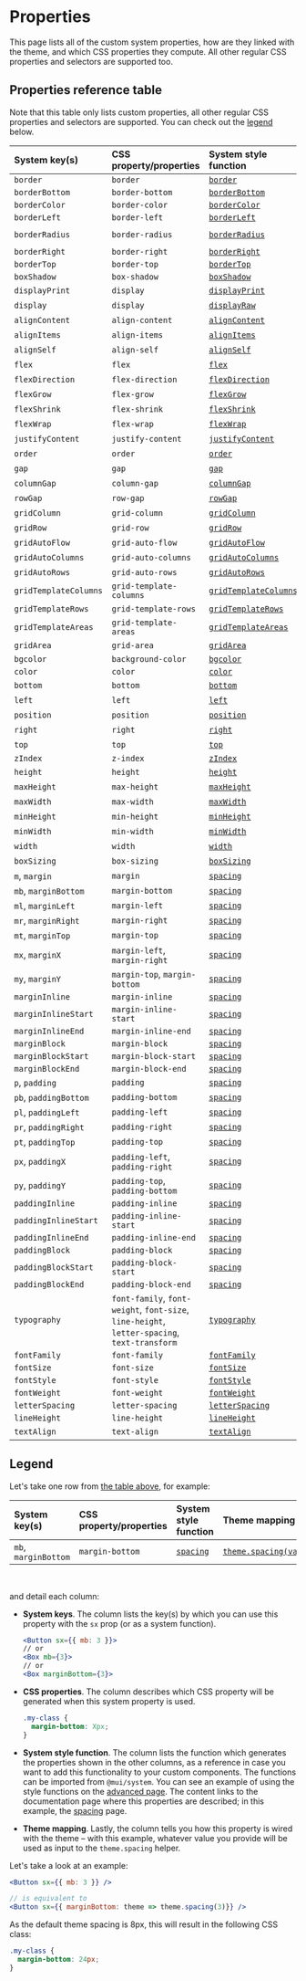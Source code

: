 # Properties

<p class="description">This page lists all of the custom system properties, how are they linked with the theme, and which CSS properties they compute. All other regular CSS properties and selectors are supported too.</p>

## Properties reference table

Note that this table only lists custom properties, all other regular CSS properties and selectors are supported. You can check out the [legend](/system/properties/#legend) below.

| System key(s)         | CSS property/properties                                                                      | System style function                                        | Theme mapping                                                                                    |
| :-------------------- | :------------------------------------------------------------------------------------------- | :----------------------------------------------------------- | :----------------------------------------------------------------------------------------------- |
| `border`              | `border`                                                                                     | [`border`](/system/borders/#border)                          | `${value}px solid`                                                                               |
| `borderBottom`        | `border-bottom`                                                                              | [`borderBottom`](/system/borders/#border)                    | `${value}px solid`                                                                               |
| `borderColor`         | `border-color`                                                                               | [`borderColor`](/system/borders/#border-color)               | [`theme.palette[value]`](/material/customization/default-theme/?expand-path=$.palette)           |
| `borderLeft`          | `border-left`                                                                                | [`borderLeft`](/system/borders/#border)                      | `${value}px solid`                                                                               |
| `borderRadius`        | `border-radius`                                                                              | [`borderRadius`](/system/borders/#border-radius)             | [`theme.shape.borderRadius * value`](/material/customization/default-theme/?expand-path=$.shape) |
| `borderRight`         | `border-right`                                                                               | [`borderRight`](/system/borders/#border)                     | `${value}px solid`                                                                               |
| `borderTop`           | `border-top`                                                                                 | [`borderTop`](/system/borders/#border)                       | `${value}px solid`                                                                               |
| `boxShadow`           | `box-shadow`                                                                                 | [`boxShadow`](/system/shadows/)                              | `theme.shadows[value]`                                                                           |
| `displayPrint`        | `display`                                                                                    | [`displayPrint`](/system/display/#display-in-print)          | none                                                                                             |
| `display`             | `display`                                                                                    | [`displayRaw`](/system/display/)                             | none                                                                                             |
| `alignContent`        | `align-content`                                                                              | [`alignContent`](/system/flexbox/#align-content)             | none                                                                                             |
| `alignItems`          | `align-items`                                                                                | [`alignItems`](/system/flexbox/#align-items)                 | none                                                                                             |
| `alignSelf`           | `align-self`                                                                                 | [`alignSelf`](/system/flexbox/#align-self)                   | none                                                                                             |
| `flex`                | `flex`                                                                                       | [`flex`](/system/flexbox/)                                   | none                                                                                             |
| `flexDirection`       | `flex-direction`                                                                             | [`flexDirection`](/system/flexbox/#flex-direction)           | none                                                                                             |
| `flexGrow`            | `flex-grow`                                                                                  | [`flexGrow`](/system/flexbox/#flex-grow)                     | none                                                                                             |
| `flexShrink`          | `flex-shrink`                                                                                | [`flexShrink`](/system/flexbox/#flex-shrink)                 | none                                                                                             |
| `flexWrap`            | `flex-wrap`                                                                                  | [`flexWrap`](/system/flexbox/#flex-wrap)                     | none                                                                                             |
| `justifyContent`      | `justify-content`                                                                            | [`justifyContent`](/system/flexbox/#justify-content)         | none                                                                                             |
| `order`               | `order`                                                                                      | [`order`](/system/flexbox/#order)                            | none                                                                                             |
| `gap`                 | `gap`                                                                                        | [`gap`](/system/grid/#gap)                                   | none                                                                                             |
| `columnGap`           | `column-gap`                                                                                 | [`columnGap`](/system/grid/#row-gap-amp-column-gap)          | none                                                                                             |
| `rowGap`              | `row-gap`                                                                                    | [`rowGap`](/system/grid/#row-gap-amp-column-gap)             | none                                                                                             |
| `gridColumn`          | `grid-column`                                                                                | [`gridColumn`](/system/grid/#grid-column)                    | none                                                                                             |
| `gridRow`             | `grid-row`                                                                                   | [`gridRow`](/system/grid/#grid-row)                          | none                                                                                             |
| `gridAutoFlow`        | `grid-auto-flow`                                                                             | [`gridAutoFlow`](/system/grid/#grid-auto-flow)               | none                                                                                             |
| `gridAutoColumns`     | `grid-auto-columns`                                                                          | [`gridAutoColumns`](/system/grid/#grid-auto-columns)         | none                                                                                             |
| `gridAutoRows`        | `grid-auto-rows`                                                                             | [`gridAutoRows`](/system/grid/#grid-auto-rows)               | none                                                                                             |
| `gridTemplateColumns` | `grid-template-columns`                                                                      | [`gridTemplateColumns`](/system/grid/#grid-template-columns) | none                                                                                             |
| `gridTemplateRows`    | `grid-template-rows`                                                                         | [`gridTemplateRows`](/system/grid/#grid-template-rows)       | none                                                                                             |
| `gridTemplateAreas`   | `grid-template-areas`                                                                        | [`gridTemplateAreas`](/system/grid/#grid-template-areas)     | none                                                                                             |
| `gridArea`            | `grid-area`                                                                                  | [`gridArea`](/system/grid/#grid-area)                        | none                                                                                             |
| `bgcolor`             | `background-color`                                                                           | [`bgcolor`](/system/palette/#background-color)               | [`theme.palette[value]`](/material/customization/default-theme/?expand-path=$.palette)           |
| `color`               | `color`                                                                                      | [`color`](/system/palette/#color)                            | [`theme.palette[value]`](/material/customization/default-theme/?expand-path=$.palette)           |
| `bottom`              | `bottom`                                                                                     | [`bottom`](/system/positions/)                               | none                                                                                             |
| `left`                | `left`                                                                                       | [`left`](/system/positions/)                                 | none                                                                                             |
| `position`            | `position`                                                                                   | [`position`](/system/positions/)                             | none                                                                                             |
| `right`               | `right`                                                                                      | [`right`](/system/positions/)                                | none                                                                                             |
| `top`                 | `top`                                                                                        | [`top`](/system/positions/)                                  | none                                                                                             |
| `zIndex`              | `z-index`                                                                                    | [`zIndex`](/system/positions/#z-index)                       | [`theme.zIndex[value]`](/material/customization/default-theme/?expand-path=$.zIndex)             |
| `height`              | `height`                                                                                     | [`height`](/system/sizing/#height)                           | none                                                                                             |
| `maxHeight`           | `max-height`                                                                                 | [`maxHeight`](/system/sizing/)                               | none                                                                                             |
| `maxWidth`            | `max-width`                                                                                  | [`maxWidth`](/system/sizing/)                                | none                                                                                             |
| `minHeight`           | `min-height`                                                                                 | [`minHeight`](/system/sizing/)                               | none                                                                                             |
| `minWidth`            | `min-width`                                                                                  | [`minWidth`](/system/sizing/)                                | none                                                                                             |
| `width`               | `width`                                                                                      | [`width`](/system/sizing/#width)                             | none                                                                                             |
| `boxSizing`           | `box-sizing`                                                                                 | [`boxSizing`](/system/sizing/)                               | none                                                                                             |
| `m`, `margin`         | `margin`                                                                                     | [`spacing`](/system/spacing/)                                | [`theme.spacing(value)`](/material/customization/default-theme/?expand-path=$.spacing)           |
| `mb`, `marginBottom`  | `margin-bottom`                                                                              | [`spacing`](/system/spacing/)                                | [`theme.spacing(value)`](/material/customization/default-theme/?expand-path=$.spacing)           |
| `ml`, `marginLeft`    | `margin-left`                                                                                | [`spacing`](/system/spacing/)                                | [`theme.spacing(value)`](/material/customization/default-theme/?expand-path=$.spacing)           |
| `mr`, `marginRight`   | `margin-right`                                                                               | [`spacing`](/system/spacing/)                                | [`theme.spacing(value)`](/material/customization/default-theme/?expand-path=$.spacing)           |
| `mt`, `marginTop`     | `margin-top`                                                                                 | [`spacing`](/system/spacing/)                                | [`theme.spacing(value)`](/material/customization/default-theme/?expand-path=$.spacing)           |
| `mx`, `marginX`       | `margin-left`, `margin-right`                                                                | [`spacing`](/system/spacing/)                                | [`theme.spacing(value)`](/material/customization/default-theme/?expand-path=$.spacing)           |
| `my`, `marginY`       | `margin-top`, `margin-bottom`                                                                | [`spacing`](/system/spacing/)                                | [`theme.spacing(value)`](/material/customization/default-theme/?expand-path=$.spacing)           |
| `marginInline`        | `margin-inline`                                                                              | [`spacing`](/system/spacing/)                                | [`theme.spacing(value)`](/material/customization/default-theme/?expand-path=$.spacing)           |
| `marginInlineStart`   | `margin-inline-start`                                                                        | [`spacing`](/system/spacing/)                                | [`theme.spacing(value)`](/material/customization/default-theme/?expand-path=$.spacing)           |
| `marginInlineEnd`     | `margin-inline-end`                                                                          | [`spacing`](/system/spacing/)                                | [`theme.spacing(value)`](/material/customization/default-theme/?expand-path=$.spacing)           |
| `marginBlock`         | `margin-block`                                                                               | [`spacing`](/system/spacing/)                                | [`theme.spacing(value)`](/material/customization/default-theme/?expand-path=$.spacing)           |
| `marginBlockStart`    | `margin-block-start`                                                                         | [`spacing`](/system/spacing/)                                | [`theme.spacing(value)`](/material/customization/default-theme/?expand-path=$.spacing)           |
| `marginBlockEnd`      | `margin-block-end`                                                                           | [`spacing`](/system/spacing/)                                | [`theme.spacing(value)`](/material/customization/default-theme/?expand-path=$.spacing)           |
| `p`, `padding`        | `padding`                                                                                    | [`spacing`](/system/spacing/)                                | [`theme.spacing(value)`](/material/customization/default-theme/?expand-path=$.spacing)           |
| `pb`, `paddingBottom` | `padding-bottom`                                                                             | [`spacing`](/system/spacing/)                                | [`theme.spacing(value)`](/material/customization/default-theme/?expand-path=$.spacing)           |
| `pl`, `paddingLeft`   | `padding-left`                                                                               | [`spacing`](/system/spacing/)                                | [`theme.spacing(value)`](/material/customization/default-theme/?expand-path=$.spacing)           |
| `pr`, `paddingRight`  | `padding-right`                                                                              | [`spacing`](/system/spacing/)                                | [`theme.spacing(value)`](/material/customization/default-theme/?expand-path=$.spacing)           |
| `pt`, `paddingTop`    | `padding-top`                                                                                | [`spacing`](/system/spacing/)                                | [`theme.spacing(value)`](/material/customization/default-theme/?expand-path=$.spacing)           |
| `px`, `paddingX`      | `padding-left`, `padding-right`                                                              | [`spacing`](/system/spacing/)                                | [`theme.spacing(value)`](/material/customization/default-theme/?expand-path=$.spacing)           |
| `py`, `paddingY`      | `padding-top`, `padding-bottom`                                                              | [`spacing`](/system/spacing/)                                | [`theme.spacing(value)`](/material/customization/default-theme/?expand-path=$.spacing)           |
| `paddingInline`       | `padding-inline`                                                                             | [`spacing`](/system/spacing/)                                | [`theme.spacing(value)`](/material/customization/default-theme/?expand-path=$.spacing)           |
| `paddingInlineStart`  | `padding-inline-start`                                                                       | [`spacing`](/system/spacing/)                                | [`theme.spacing(value)`](/material/customization/default-theme/?expand-path=$.spacing)           |
| `paddingInlineEnd`    | `padding-inline-end`                                                                         | [`spacing`](/system/spacing/)                                | [`theme.spacing(value)`](/material/customization/default-theme/?expand-path=$.spacing)           |
| `paddingBlock`        | `padding-block`                                                                              | [`spacing`](/system/spacing/)                                | [`theme.spacing(value)`](/material/customization/default-theme/?expand-path=$.spacing)           |
| `paddingBlockStart`   | `padding-block-start`                                                                        | [`spacing`](/system/spacing/)                                | [`theme.spacing(value)`](/material/customization/default-theme/?expand-path=$.spacing)           |
| `paddingBlockEnd`     | `padding-block-end`                                                                          | [`spacing`](/system/spacing/)                                | [`theme.spacing(value)`](/material/customization/default-theme/?expand-path=$.spacing)           |
| `typography`          | `font-family`, `font-weight`, `font-size`, `line-height`, `letter-spacing`, `text-transform` | [`typography`](/system/typography/#variant)                  | [`theme.typography[value]`](/material/customization/default-theme/?expand-path=$.typography)     |
| `fontFamily`          | `font-family`                                                                                | [`fontFamily`](/system/typography/#font-family)              | [`theme.typography[value]`](/material/customization/default-theme/?expand-path=$.typography)     |
| `fontSize`            | `font-size`                                                                                  | [`fontSize`](/system/typography/#font-size)                  | [`theme.typography[value]`](/material/customization/default-theme/?expand-path=$.typography)     |
| `fontStyle`           | `font-style`                                                                                 | [`fontStyle`](/system/typography/#font-style)                | [`theme.typography[value]`](/material/customization/default-theme/?expand-path=$.typography)     |
| `fontWeight`          | `font-weight`                                                                                | [`fontWeight`](/system/typography/#font-weight)              | [`theme.typography[value]`](/material/customization/default-theme/?expand-path=$.typography)     |
| `letterSpacing`       | `letter-spacing`                                                                             | [`letterSpacing`](/system/typography/#letter-spacing)        | [`theme.typography[value]`](/material/customization/default-theme/?expand-path=$.typography)     |
| `lineHeight`          | `line-height`                                                                                | [`lineHeight`](/system/typography/#line-height)              | [`theme.typography[value]`](/material/customization/default-theme/?expand-path=$.typography)     |
| `textAlign`           | `text-align`                                                                                 | [`textAlign`](/system/typography/#text-alignment)            | none                                                                                             |

## Legend

Let's take one row from [the table above](#properties-reference-table), for example:

| System key(s)        | CSS property/properties | System style function         | Theme mapping                                                                          |
| :------------------- | :---------------------- | :---------------------------- | :------------------------------------------------------------------------------------- |
| `mb`, `marginBottom` | `margin-bottom`         | [`spacing`](/system/spacing/) | [`theme.spacing(value)`](/material/customization/default-theme/?expand-path=$.spacing) |

<br />

and detail each column:

- **System keys**.
  The column lists the key(s) by which you can use this property with the `sx` prop (or as a system function).

  ```jsx
  <Button sx={{ mb: 3 }}>
  // or
  <Box mb={3}>
  // or
  <Box marginBottom={3}>
  ```

- **CSS properties**.
  The column describes which CSS property will be generated when this system property is used.

  ```css
  .my-class {
    margin-bottom: Xpx;
  }
  ```

- **System style function**.
  The column lists the function which generates the properties shown in the other columns, as a reference in case you want to add this functionality to your custom components. The functions can be imported from `@mui/system`.
  You can see an example of using the style functions on the [advanced page](/system/advanced/#using-standalone-system-utilities). The content links to the documentation page where this properties are described; in this example, the [spacing](/system/spacing/) page.

- **Theme mapping**.
  Lastly, the column tells you how this property is wired with the theme – with this example, whatever value you provide will be used as input to the `theme.spacing` helper.

Let's take a look at an example:

```jsx
<Button sx={{ mb: 3 }} />

// is equivalent to
<Button sx={{ marginBottom: theme => theme.spacing(3)}} />
```

As the default theme spacing is 8px, this will result in the following CSS class:

```css
.my-class {
  margin-bottom: 24px;
}
```

